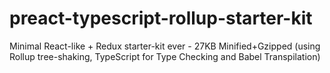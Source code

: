 # preact-typescript-rollup-starter-kit
Minimal React-like + Redux starter-kit ever - 27KB Minified+Gzipped (using Rollup tree-shaking, TypeScript for Type Checking and Babel Transpilation)
